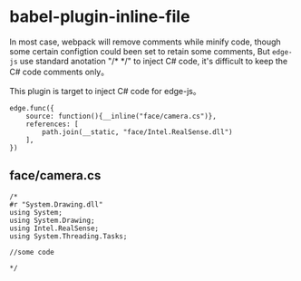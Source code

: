 # babel-plugin-inline-file

In most case, webpack will remove comments while minify code, though some certain configtion could been set to retain some comments, But `edge-js` use standard anotation "/* */" to inject C# code, it's difficult to keep the C# code comments only。

This plugin is target to inject C# code for edge-js。

```
edge.func({
    source: function(){__inline("face/camera.cs")},
    references: [
        path.join(__static, "face/Intel.RealSense.dll")
    ],
})
```

## face/camera.cs
```
/*
#r "System.Drawing.dll"
using System;
using System.Drawing;
using Intel.RealSense;
using System.Threading.Tasks;

//some code

*/
```

